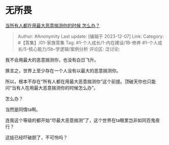 # 无所畏
[当所有人都在用最大恶意揣测你的时候 怎么办？](https://www.zhihu.com/question/523480138/answer/3316622677)

> Author: #Anonymity
> Last update: [编辑于 2023-12-07]
> Link:
> Category: #【答集】/01-家族答集
> Tag: #1-个人成长/1-内在建设/1B-修养 #1-个人成长/5-核心能力/5b-学逻辑/案例分析
> 评论区:
> 泛讨论:

我不会用最大的恶意揣测你，也没有白日飞升。

换言之，世界上至少存在一个人没有以最大的恶意揣测你。

所以，根本不存在“所有人都在用最大恶意揣测你”这个前提。顶破天你也只能问“当有人在用最大恶意揣测你的时候怎么办”。

怎么办？

当然是同情ta啊。

连我这个等级的都开始“尽最大恶意揣测”了，这个世界在ta眼里岂非如同百鬼夜行？

这娃已经吓破胆了，不可怜吗？
